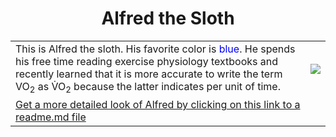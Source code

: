 <html>
  <h1><center>Alfred the Sloth</center></h1>
<body> 
<table>
  <tr>
    <td>This is Alfred the sloth. His favorite color is <span style="color: blue;">blue</span>. He spends his free time reading exercise physiology textbooks and recently learned that it is more accurate to write the term VO<sub>2</sub> as V&#775;O<sub>2</sub> because the latter indicates per unit of time.</td>
    <td><img src ="https://t4.ftcdn.net/jpg/06/45/44/67/360_F_645446744_YUeYhA4Sbc8xOiyaX1DBslwk51DGmue4.jpg"></td>
  </tr>
  <tr>
    <td colspan="2"><a href="subfolder/readme.md"> Get a more detailed look of Alfred by clicking on this link to a readme.md file</a></td>
  </tr>
</table>
</body>
</html>
